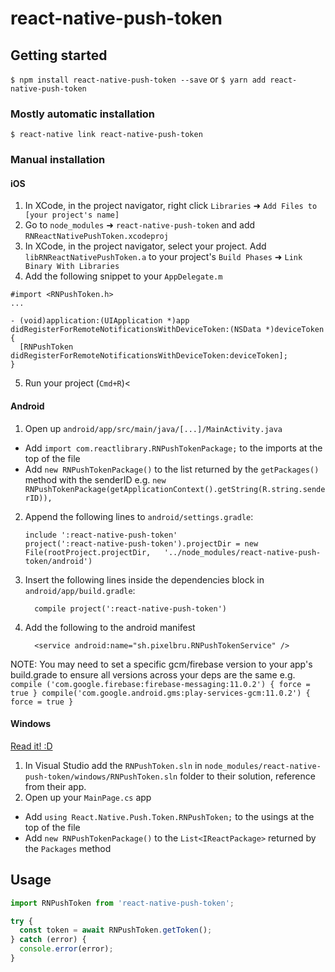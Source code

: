
# react-native-push-token

## Getting started

`$ npm install react-native-push-token --save`
or
`$ yarn add react-native-push-token`

### Mostly automatic installation

`$ react-native link react-native-push-token`

### Manual installation


#### iOS

1. In XCode, in the project navigator, right click `Libraries` ➜ `Add Files to [your project's name]`
2. Go to `node_modules` ➜ `react-native-push-token` and add `RNReactNativePushToken.xcodeproj`
3. In XCode, in the project navigator, select your project. Add `libRNReactNativePushToken.a` to your project's `Build Phases` ➜ `Link Binary With Libraries`
4. Add the following snippet to your `AppDelegate.m`
```
#import <RNPushToken.h>
...

- (void)application:(UIApplication *)app didRegisterForRemoteNotificationsWithDeviceToken:(NSData *)deviceToken
{
  [RNPushToken didRegisterForRemoteNotificationsWithDeviceToken:deviceToken];
}
```
5. Run your project (`Cmd+R`)<

#### Android

1. Open up `android/app/src/main/java/[...]/MainActivity.java`
  - Add `import com.reactlibrary.RNPushTokenPackage;` to the imports at the top of the file
  - Add `new RNPushTokenPackage()` to the list returned by the `getPackages()` method with the senderID e.g. `new RNPushTokenPackage(getApplicationContext().getString(R.string.senderID)),`
2. Append the following lines to `android/settings.gradle`:
  	```
  	include ':react-native-push-token'
  	project(':react-native-push-token').projectDir = new File(rootProject.projectDir, 	'../node_modules/react-native-push-token/android')
  	```
3. Insert the following lines inside the dependencies block in `android/app/build.gradle`:
  	```
      compile project(':react-native-push-token')
  	```
4. Add the following to the android manifest
    ```
      <service android:name="sh.pixelbru.RNPushTokenService" />
    ```

NOTE: You may need to set a specific gcm/firebase version to your app's build.grade to ensure all versions across your deps are the same e.g.
    ```
    compile ('com.google.firebase:firebase-messaging:11.0.2') {
        force = true
    }
    compile('com.google.android.gms:play-services-gcm:11.0.2') {
        force = true
    }
    ```

#### Windows
[Read it! :D](https://github.com/ReactWindows/react-native)

1. In Visual Studio add the `RNPushToken.sln` in `node_modules/react-native-push-token/windows/RNPushToken.sln` folder to their solution, reference from their app.
2. Open up your `MainPage.cs` app
  - Add `using React.Native.Push.Token.RNPushToken;` to the usings at the top of the file
  - Add `new RNPushTokenPackage()` to the `List<IReactPackage>` returned by the `Packages` method


## Usage
```javascript
import RNPushToken from 'react-native-push-token';

try {
  const token = await RNPushToken.getToken();
} catch (error) {
  console.error(error);
}
```
  
